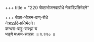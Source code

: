 +++
title = "220 चेष्टाभोजनवाग्रोधे नेत्रादिप्रतिभेदने"

+++
चेष्टा-भोजन-वाग्-रोधे  
नेत्राऽऽदि-प्रतिभेदने।  
कन्धरा-बाहु-सक्थ्नां च  
भङ्गे मध्यम-साहसः  ॥ २.२२० ॥